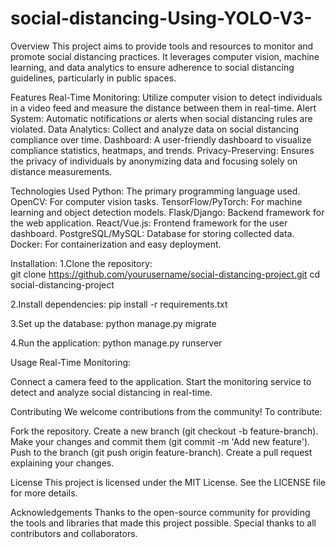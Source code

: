 # social-distancing-Using-YOLO-V3-
Overview
This project aims to provide tools and resources to monitor and promote social distancing practices. It leverages computer vision, machine learning, and data analytics to ensure adherence to social distancing guidelines, particularly in public spaces.


Features
Real-Time Monitoring: Utilize computer vision to detect individuals in a video feed and measure the distance between them in real-time.
Alert System: Automatic notifications or alerts when social distancing rules are violated.
Data Analytics: Collect and analyze data on social distancing compliance over time.
Dashboard: A user-friendly dashboard to visualize compliance statistics, heatmaps, and trends.
Privacy-Preserving: Ensures the privacy of individuals by anonymizing data and focusing solely on distance measurements.

Technologies Used
Python: The primary programming language used.
OpenCV: For computer vision tasks.
TensorFlow/PyTorch: For machine learning and object detection models.
Flask/Django: Backend framework for the web application.
React/Vue.js: Frontend framework for the user dashboard.
PostgreSQL/MySQL: Database for storing collected data.
Docker: For containerization and easy deployment.


Installation:
1.Clone the repository:                                                                      
 git clone https://github.com/yourusername/social-distancing-project.git
cd social-distancing-project

2.Install dependencies:
pip install -r requirements.txt

3.Set up the database:
python manage.py migrate

4.Run the application:
python manage.py runserver

Usage
Real-Time Monitoring:

Connect a camera feed to the application.
Start the monitoring service to detect and analyze social distancing in real-time.

Contributing
We welcome contributions from the community! To contribute:

Fork the repository.
Create a new branch (git checkout -b feature-branch).
Make your changes and commit them (git commit -m 'Add new feature').
Push to the branch (git push origin feature-branch).
Create a pull request explaining your changes.

License
This project is licensed under the MIT License. See the LICENSE file for more details.

Acknowledgements
Thanks to the open-source community for providing the tools and libraries that made this project possible.
Special thanks to all contributors and collaborators.



